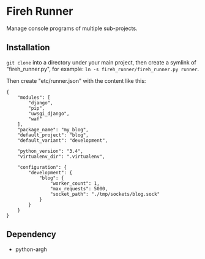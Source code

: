 # Fireh Runner

Manage console programs of multiple sub-projects.


## Installation

`git clone` into a directory under your main project, then create a symlink of
"fireh_runner.py", for example: `ln -s fireh_runner/fireh_runner.py runner`.

Then create "etc/runner.json" with the content like this:

```
{
    "modules": [
        "django",
        "pip",
        "uwsgi_django",
        "waf"
    ],
    "package_name": "my_blog",
    "default_project": "blog",
    "default_variant": "development",

    "python_version": "3.4",
    "virtualenv_dir": ".virtualenv",

    "configuration": {
        "development": {
            "blog": {
                "worker_count": 1,
                "max_requests": 5000,
                "socket_path": "./tmp/sockets/blog.sock"
            }
        }
    }
}
```


## Dependency

* python-argh
